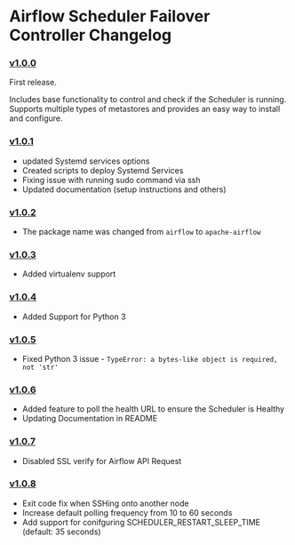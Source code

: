 # Airflow Scheduler Failover Controller Changelog

### [v1.0.0](https://github.com/teamclairvoyant/airflow-scheduler-failover-controller/tree/v1.0.0)

First release.

Includes base functionality to control and check if the Scheduler is running. Supports multiple types of metastores and provides an easy way to install and configure.

### [v1.0.1](https://github.com/teamclairvoyant/airflow-scheduler-failover-controller/tree/v1.0.1)

* updated Systemd services options
* Created scripts to deploy Systemd Services
* Fixing issue with running sudo command via ssh
* Updated documentation (setup instructions and others)

### [v1.0.2](https://github.com/teamclairvoyant/airflow-scheduler-failover-controller/tree/v1.0.2)

* The package name was changed from `airflow` to `apache-airflow`

### [v1.0.3](https://github.com/teamclairvoyant/airflow-scheduler-failover-controller/tree/v1.0.3)

* Added virtualenv support

### [v1.0.4](https://github.com/teamclairvoyant/airflow-scheduler-failover-controller/tree/v1.0.4)

* Added Support for Python 3

### [v1.0.5](https://github.com/teamclairvoyant/airflow-scheduler-failover-controller/tree/v1.0.5)

* Fixed Python 3 issue - `TypeError: a bytes-like object is required, not 'str'`

### [v1.0.6](https://github.com/teamclairvoyant/airflow-scheduler-failover-controller/tree/v1.0.6)

* Added feature to poll the health URL to ensure the Scheduler is Healthy
* Updating Documentation in README

### [v1.0.7](https://github.com/teamclairvoyant/airflow-scheduler-failover-controller/tree/v1.0.7)

* Disabled SSL verify for Airflow API Request

### [v1.0.8](https://github.com/teamclairvoyant/airflow-scheduler-failover-controller/tree/v1.0.8)

* Exit code fix when SSHing onto another node
* Increase default polling frequency from 10 to 60 seconds
* Add support for conifguring SCHEDULER_RESTART_SLEEP_TIME (default: 35 seconds)